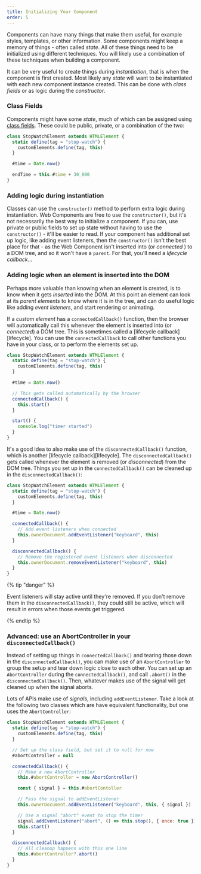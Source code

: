 ```yaml
---
title: Initializing Your Component
order: 5
---
```


Components can have many things that make them useful, for example styles, templates, or other information. Some
components might keep a memory of things - often called _state_. All of these things need to be initialized using
different techniques. You will likely use a combination of these techniques when building a component.

It can be very useful to create things during _instantiation_, that is when the component is first created. Most likely
any _state_ will want to be instantiated with each new component instance created. This can be done with _class fields_
or as logic during the _constructor_.

### Class Fields

Components might have some _state_, much of which can be assigned using [class fields][class-fields]. These could be
public, private, or a combination of the two:

[class-fields]: /learn/javascript/classes

```js
class StopWatchElement extends HTMLElement {
  static define(tag = "stop-watch") {
    customElements.define(tag, this)
  }

  #time = Date.now()

  endTime = this.#time + 30_000
}
```

### Adding logic during instantiation

Classes can use the `constructor()` method to perform extra logic during instantiation. Web Components are free to use
the `constructor()`, but it's not necessarily the best way to initialize a component. If you can, use private or public
fields to set up state without having to use the `constructor()` - it'll be easier to read. If your component has
additional set up logic, like adding event listeners, then the `constructor()` isn't the best place for that - as the
Web Component isn't inserted into (or _connected_ ) to a DOM tree, and so it won't have a `parent`. For that, you'll
need a _lifecycle callback_...

### Adding logic when an element is inserted into the DOM

Perhaps more valuable than knowing when an element is created, is to know when it gets _inserted_ into the DOM. At this
point an element can look at its _parent elements_ to know where it is in the tree, and can do useful logic like adding
_event listeners_, and start rendering or animating.

If a _custom element_ has a `connectedCallback()` function, then the browser will automatically call this whenever the
element is inserted into (or _connected_) a DOM tree. This is sometimes called a [lifecycle callback][lifecycle]. You
can use the `connectedCallback` to call other functions you have in your class, or to perform the elements set up.

```js
class StopWatchElement extends HTMLElement {
  static define(tag = "stop-watch") {
    customElements.define(tag, this)
  }

  #time = Date.now()

  // This gets called automatically by the browser
  connectedCallback() {
    this.start()
  }

  start() {
    console.log("timer started")
  }
}
```

It's a good idea to also make use of the `disconnectedCallback()` function, which is another [lifecycle
callback][lifecycle]. The `disconnectedCallback()` gets called whenever the element is removed (or _disconnected_) from
the DOM tree. Things you set up in the `connectedCallback()` can be cleaned up in the `disconnectedCallback()`:

```js
class StopWatchElement extends HTMLElement {
  static define(tag = "stop-watch") {
    customElements.define(tag, this)
  }

  #time = Date.now()

  connectedCallback() {
    // Add event listeners when connected
    this.ownerDocument.addEventListener("keyboard", this)
  }

  disconnectedCallback() {
    // Remove the registered event listeners when disconnected
    this.ownerDocument.removeEventListener("keyboard", this)
  }
}
```

{% tip "danger" %}

Event listeners will stay active until they're removed. If you don't remove them in the `disconnectedCallback()`, they
could still be active, which will result in errors when those events get triggered.

{% endtip %}

### Advanced: use an AbortController in your `disconnectedCallback()`

Instead of setting up things in `connectedCallback()` and tearing those down in the `disconnectedCallback()`, you can
make use of an `AbortController` to group the setup and tear down logic close to each other. You can set up an
`AbortController` during the `connectedCallback()`, and call `.abort()` in the `disconnectedCallback()`. Then, whatever
makes use of the signal will get cleaned up when the signal aborts.

Lots of APIs make use of _signals_, including `addEventListener`. Take a look at the following two classes which are
have equivalent functionality, but one uses the `AbortController`:

```js
class StopWatchElement extends HTMLElement {
  static define(tag = "stop-watch") {
    customElements.define(tag, this)
  }

  // Set up the class field, but set it to null for now
  #abortController = null

  connectedCallback() {
    // Make a new AbortController
    this.#abortController = new AbortController()

    const { signal } = this.#abortContoller

    // Pass the signal to addEventListener
    this.ownerDocument.addEventListener("keyboard", this, { signal })

    // Use a signal "abort" event to stop the timer
    signal.addEventListener("abort", () => this.stop(), { once: true })
    this.start()
  }

  disconnectedCallback() {
    // All cleanup happens with this one line
    this.#abortController?.abort()
  }
}
```
